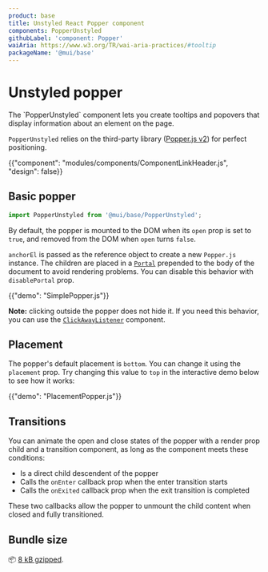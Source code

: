 ```yaml
---
product: base
title: Unstyled React Popper component
components: PopperUnstyled
githubLabel: 'component: Popper'
waiAria: https://www.w3.org/TR/wai-aria-practices/#tooltip
packageName: '@mui/base'
---
```


# Unstyled popper

<p class="description">The `PopperUnstyled` component lets you create tooltips and popovers that display information about an element on the page.</p>

`PopperUnstyled` relies on the third-party library ([Popper.js v2](https://popper.js.org/docs/v2/)) for perfect positioning.

{{"component": "modules/components/ComponentLinkHeader.js", "design": false}}

## Basic popper

```js
import PopperUnstyled from '@mui/base/PopperUnstyled';
```

By default, the popper is mounted to the DOM when its `open` prop is set to `true`, and removed from the DOM when `open` turns `false`.

`anchorEl` is passed as the reference object to create a new `Popper.js` instance.
The children are placed in a [`Portal`](/base/react-portal/) prepended to the body of the document to avoid rendering problems.
You can disable this behavior with `disablePortal` prop.

{{"demo": "SimplePopper.js"}}

**Note:** clicking outside the popper does not hide it. If you need this behavior, you can use the [`ClickAwayListener`](/base/react-click-away-listener/) component.

## Placement

The popper's default placement is `bottom`. You can change it using the `placement` prop. Try changing this value to `top` in the interactive demo below to see how it works:

{{"demo": "PlacementPopper.js"}}

## Transitions

You can animate the open and close states of the popper with a render prop child and a transition component, as long as the component meets these conditions:

- Is a direct child descendent of the popper
- Calls the `onEnter` callback prop when the enter transition starts
- Calls the `onExited` callback prop when the exit transition is completed

These two callbacks allow the popper to unmount the child content when closed and fully transitioned.

## Bundle size

📦 [8 kB gzipped](/size-snapshot).

